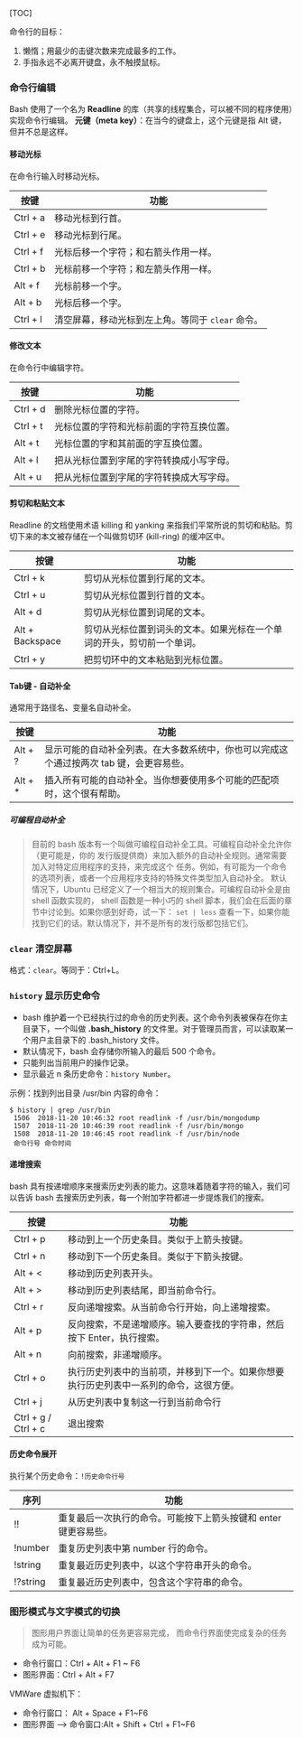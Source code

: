 [TOC]

命令行的目标：
1. 懒惰；用最少的击键次数来完成最多的工作。
2. 手指永远不必离开键盘，永不触摸鼠标。

### 命令行编辑
Bash 使用了一个名为 **Readline** 的库（共享的线程集合，可以被不同的程序使用）实现命令行编辑。
**元键（meta key）**：在当今的键盘上，这个元键是指 Alt 键，但并不总是这样。

#### 移动光标

在命令行输入时移动光标。

| 按键 | 功能 |
| --- | --- |
| Ctrl + a | 移动光标到行首。 |
| Ctrl + e | 移动光标到行尾。 |
| Ctrl + f | 光标后移一个字符；和右箭头作用一样。 |
| Ctrl + b | 光标前移一个字符；和左箭头作用一样。 |
| Alt + f | 光标前移一个字。 |
| Alt + b | 光标后移一个字。 |
| Ctrl + l | 清空屏幕，移动光标到左上角。等同于 `clear` 命令。 |

#### 修改文本

在命令行中编辑字符。

| 按键 | 功能 |
| --- | --- |
| Ctrl + d | 删除光标位置的字符。 |
| Ctrl + t | 光标位置的字符和光标前面的字符互换位置。 |
| Alt + t | 光标位置的字和其前面的字互换位置。 |
| Alt + l | 把从光标位置到字尾的字符转换成小写字母。 |
| Alt + u | 把从光标位置到字尾的字符转换成大写字母。 |

#### 剪切和粘贴文本
Readline 的文档使用术语 killing 和 yanking 来指我们平常所说的剪切和粘贴。剪切下来的本文被存储在一个叫做剪切环 (kill-ring) 的缓冲区中。

| 按键 | 功能 |
| --- | --- |
| Ctrl + k | 剪切从光标位置到行尾的文本。 |
| Ctrl + u | 剪切从光标位置到行首的文本。 |
| Alt + d | 剪切从光标位置到词尾的文本。 |
| Alt + Backspace | 剪切从光标位置到词头的文本。如果光标在一个单词的开头，剪切前一个单词。 |
| Ctrl + y | 把剪切环中的文本粘贴到光标位置。 |


#### Tab键 - 自动补全
通常用于路径名、变量名自动补全。


| 按键 | 功能 |
| --- | --- |
| Alt + ? | 显示可能的自动补全列表。在大多数系统中，你也可以完成这个通过按两次 tab 键，会更容易些。 |
| Alt + * | 插入所有可能的自动补全。当你想要使用多个可能的匹配项时，这个很有帮助。 |

##### 可编程自动补全

> 目前的 bash 版本有一个叫做可编程自动补全工具。可编程自动补全允许你（更可能是，你的
> 发行版提供商）来加入额外的自动补全规则。通常需要加入对特定应用程序的支持，来完成这个
> 任务。例如，有可能为一个命令的选项列表，或者一个应用程序支持的特殊文件类型加入自动补全。 
> 默认情况下，Ubuntu 已经定义了一个相当大的规则集合。可编程自动补全是由 shell 函数实现的，
>  shell 函数是一种小巧的 shell 脚本，我们会在后面的章节中讨论到。如果你感到好奇，试一下：
> `set | less`
> 查看一下，如果你能找到它们的话。默认情况下，并不是所有的发行版都包括它们。

### `clear` 清空屏幕
格式：`clear`。等同于：Ctrl+L。


### `history` 显示历史命令
* bash 维护着一个已经执行过的命令的历史列表。这个命令列表被保存在你主目录下，一个叫做 **.bash_history** 的文件里。对于管理员而言，可以读取某一个用户主目录下的 .bash_history 文件。
* 默认情况下，bash 会存储你所输入的最后 500 个命令。
* 只能列出当前用户的操作记录。
* 显示最近 n 条历史命令：`history Number`。

示例：找到列出目录 /usr/bin 内容的命令：
```
$ history | grep /usr/bin
 1506  2018-11-20 10:46:32 root readlink -f /usr/bin/mongodump
 1507  2018-11-20 10:46:39 root readlink -f /usr/bin/mongo
 1508  2018-11-20 10:46:45 root readlink -f /usr/bin/node
 命令行号 命令时间
```

#### 递增搜索
bash 具有按递增顺序来搜索历史列表的能力。这意味着随着字符的输入，我们可以告诉 bash 去搜索历史列表，每一个附加字符都进一步提炼我们的搜索。

| 按键 | 功能 |
| --- | --- |
| Ctrl + p | 移动到上一个历史条目。类似于上箭头按键。 |
| Ctrl + n | 移动到下一个历史条目。类似于下箭头按键。 |
| Alt + < | 移动到历史列表开头。 |
| Alt + > | 移动到历史列表结尾，即当前命令行。 |
| Ctrl + r | 反向递增搜索。从当前命令行开始，向上递增搜索。 |
| Alt + p | 反向搜索，不是递增顺序。输入要查找的字符串，然后按下 Enter，执行搜索。 |
| Alt + n | 向前搜索，非递增顺序。 |
| Ctrl + o | 执行历史列表中的当前项，并移到下一个。如果你想要执行历史列表中一系列的命令，这很方便。 |
| Ctrl + j | 从历史列表中复制这一行到当前命令行 |
| Ctrl + g / Ctrl + c | 退出搜索 |

#### 历史命令展开
执行某个历史命令：`!历史命令行号`


| 序列 | 功能 |
| --- | --- |
| !! | 重复最后一次执行的命令。可能按下上箭头按键和 enter 键更容易些。 |
| !number | 重复历史列表中第 number 行的命令。 |
| !string | 重复最近历史列表中，以这个字符串开头的命令。 |
| !?string | 重复最近历史列表中，包含这个字符串的命令。 |


### 图形模式与文字模式的切换

> 图形用户界面让简单的任务更容易完成， 而命令行界面使完成复杂的任务成为可能。

* 命令行窗口：Ctrl + Alt + F1 ~ F6
* 图形界面：Ctrl + Alt + F7

VMWare 虚拟机下：

* 命令行窗口： Alt + Space + F1~F6
* 图形界面 —> 命令窗口:Alt + Shift + Ctrl + F1~F6
